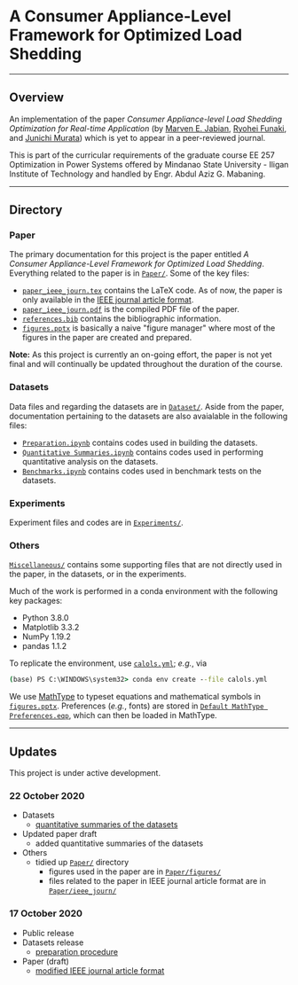 
# A Consumer Appliance-Level Framework for Optimized Load Shedding

---

## Overview

An implementation of the paper
*Consumer Appliance-level Load Shedding Optimization for Real-time Application*
(by
[Marven E. Jabian](https://scholar.google.com/citations?user=JRHJbUQAAAAJ&hl=en&oi=ao),
[Ryohei Funaki](https://kyushu-u.pure.elsevier.com/en/persons/ryohei-funaki), and
[Junichi Murata](https://kyushu-u.pure.elsevier.com/en/persons/junichi-murata))
which is yet to appear in a peer-reviewed journal.

This is part of the curricular requirements of the graduate course
EE 257 Optimization in Power Systems
offered by Mindanao State University - Iligan Institute of Technology
and handled by Engr. Abdul Aziz G. Mabaning.

---

## Directory

### Paper

The primary documentation for this project is the paper entitled
*A Consumer Appliance-Level Framework for Optimized Load Shedding*.
Everything related to the paper is in [`Paper/`](./Paper/).
Some of the key files:

- [`paper_ieee_journ.tex`](./Paper/ieee_journ/paper_ieee_journ.tex)
  contains the LaTeX code.
  As of now, the paper is only available in the
  [IEEE journal article format](https://journals.ieeeauthorcenter.ieee.org/create-your-ieee-journal-article/authoring-tools-and-templates/tools-for-ieee-authors/ieee-article-templates/).
- [`paper_ieee_journ.pdf`](./Paper/ieee_journ/paper_ieee_journ.pdf)
  is the compiled PDF file of the paper.
- [`references.bib`](./Paper/references.bib)
  contains the bibliographic information.
- [`figures.pptx`](./Paper/figures/figures.pptx)
  is basically a naive "figure manager" where most of the figures in the paper are created and prepared.

**Note:** As this project is currently an on-going effort,
the paper is not yet final and will continually be updated throughout the duration of the course.

### Datasets

Data files and regarding the datasets are in [`Dataset/`](./Dataset/).
Aside from the paper, documentation pertaining to the datasets are also avaialable in the following files:

- [`Preparation.ipynb`](./Dataset/Preparation.ipynb)
  contains codes used in building the datasets.
- [`Quantitative Summaries.ipynb`](./Dataset/Quantitative%20Summaries.ipynb)
  contains codes used in performing quantitative analysis on the datasets.
- [`Benchmarks.ipynb`](./Dataset/Benchmarks.ipynb)
  contains codes used in benchmark tests on the datasets.

### Experiments

Experiment files and codes are in [`Experiments/`](./Experiments/).

### Others

[`Miscellaneous/`](./Miscellaneous/) contains some supporting files
that are not directly used in the paper, in the datasets, or in the experiments.

Much of the work is performed in a conda environment with the following key packages:

- Python 3.8.0
- Matplotlib 3.3.2
- NumPy 1.19.2
- pandas 1.1.2

To replicate the environment, use [`calols.yml`](./Miscellaneous/calols.yml);
*e.g.*, via

```.cmd
(base) PS C:\WINDOWS\system32> conda env create --file calols.yml
```

We use [MathType](http://www.wiris.com/mathtype) to typeset equations
and mathematical symbols in [`figures.pptx`](./Paper/figures.pptx).
Preferences (*e.g.*, fonts) are stored in
[`Default MathType Preferences.eqp`](./Miscellaneous/Default%20MathType%20Preferences.eqp),
which can then be loaded in MathType.

---

## Updates

This project is under active development.

### 22 October 2020

- Datasets
  - [quantitative summaries of the datasets](./Dataset/Quantitative%20Summaries.ipynb)
- Updated paper draft
  - added quantitative summaries of the datasets
- Others
  - tidied up [`Paper/`](./Paper/) directory
    - figures used in the paper are in [`Paper/figures/`](.Paper/figures/)
    - files related to the paper in IEEE journal article format are in [`Paper/ieee_journ/`](Paper/ieee_journ/)

### 17 October 2020

- Public release
- Datasets release
  - [preparation procedure](./Dataset/Preparation.ipynb)
- Paper (draft)
  - [modified IEEE journal article format](./Paper/ieee_journ/paper_ieee_journ.pdf)

<!-- ## Paper

Lorem ipsum

For specific questions about the paper, please contact
<a href="mailto:christian.cahig@g.msuiit.edu.ph">Christian Cahig</a>.

--- -->
